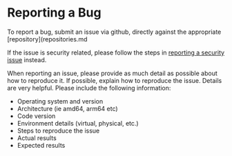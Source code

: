 <!-- SPDX-License-Identifier: CC-BY-4.0 -->
# Reporting a Bug

To report a bug, submit an issue via github, directly against the appropriate [repository](repositories.md

If the issue is security related, please follow the steps in [reporting a security issue](../security/reporting-a-security-issue.md) instead.

When reporting an issue, please provide as much detail as possible about how to reproduce it. If possible, explain how to reproduce the issue. Details are very helpful. Please include the following information:

* Operating system and version
* Architecture (ie amd64, arm64 etc)
* Code version
* Environment details (virtual, physical, etc.)
* Steps to reproduce the issue
* Actual results
* Expected results


